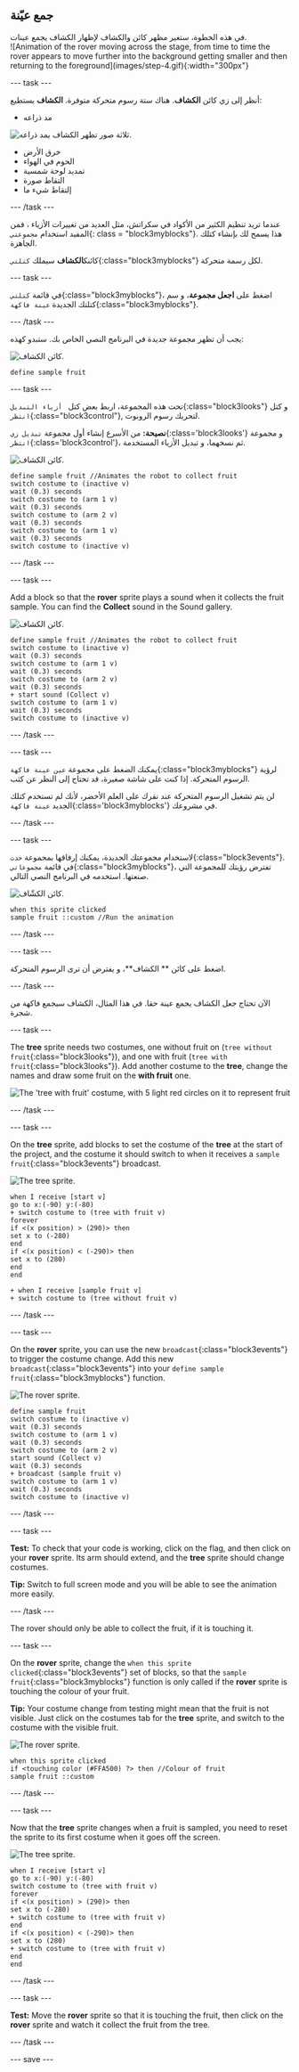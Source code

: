 ## جمع عيّنة

<div style="display: flex; flex-wrap: wrap">
<div style="flex-basis: 200px; flex-grow: 1; margin-right: 15px;">
في هذه الخطوة، ستغير مظهر كائن والكشاف لإظهار الكشاف يجمع عينات.
</div>
<div>
![Animation of the rover moving across the stage, from time to time the rover appears to move further into the background getting smaller and then returning to the foreground](images/step-4.gif){:width="300px"}
</div>
</div>

--- task ---

أنظر إلى زي كائن **الكشاف**. هناك ستة رسوم متحركة متوفرة. **الكشاف** يستطيع:
- مد ذراعه

![ثلاثة صور تظهر الكشاف يمد ذراعه.](images/arm-animation.png)

- خرق الأرض
- الحوم في الهواء
- تمديد لوحة شمسية
- التقاط صورة
- إلتقاط شيء ما

--- /task ---

عندما تريد تنظيم الكثير من الأكواد في سكراتش، مثل العديد من تغييرات الأزياء ، فمن المفيد استخدام `مجموعتي`{: class = "block3myblocks"}. هذا يسمح لك بإنشاء كتلك الجاهزة.

كائنك**الكشاف** سيملك `كتلتي`{:class="block3myblocks"} لكل رسمة متحركة.

--- task ---

في قائمة `كتلتي`{:class="block3myblocks"}، اضغط على **اجعل مجموعة**، و سم كتلتك الجديدة `عينة فاكهة`{:class="block3myblocks"}.

--- /task ---

يجب أن تظهر مجموعة جديدة في البرنامج النصي الخاص بك. ستبدو كهذه:

![كائن الكشاف.](images/rover-sprite.png)

```blocks3
define sample fruit
```

--- task ---

تحت هذه المجموعة، اربط بعض كتل ` أزياء التبديل`{:class="block3looks"} و كتل `انتظر`{:class="block3control"}, لتحريك رسوم الروبوت.

**نصيحة:** من الأسرع إنشاء أول مجموعة `تبديل زي`{:class='block3looks'} و مجموعة `انتظر`{:class='block3control'}، ثم نسخهما، و تبديل الأزياء المستخدمة.

![كائن الكشاف.](images/rover-sprite.png)

```blocks3
define sample fruit //Animates the robot to collect fruit
switch costume to (inactive v)
wait (0.3) seconds
switch costume to (arm 1 v)
wait (0.3) seconds
switch costume to (arm 2 v)
wait (0.3) seconds
switch costume to (arm 1 v)
wait (0.3) seconds
switch costume to (inactive v)
```

--- /task ---

--- task ---

Add a block so that the **rover** sprite plays a sound when it collects the fruit sample. You can find the **Collect** sound in the Sound gallery.

![كائن الكشاف.](images/rover-sprite.png)

```blocks3
define sample fruit //Animates the robot to collect fruit
switch costume to (inactive v)
wait (0.3) seconds
switch costume to (arm 1 v)
wait (0.3) seconds
switch costume to (arm 2 v)
wait (0.3) seconds
+ start sound (Collect v)
switch costume to (arm 1 v)
wait (0.3) seconds
switch costume to (inactive v)
```

--- /task ---


--- task ---

يمكنك الضغط على مجموعة `عين عينة فاكهة`{:class="block3myblocks"} لرؤية الرسوم المتحركة. إذا كنت على شاشة صغيرة، قد تحتاج إلى النظر عن كثب.

لن يتم تشغيل الرسوم المتحركة عند نقرك على العلم الأخضر، لأنك لم تستخدم كتلك الجديد `عينة فاكهة`{:class='block3myblocks'} في مشروعك.

--- /task ---

--- task ---

لاستخدام مجموعتك الجديدة، يمكنك إرفاقها بمجموعة `حدث`{:class="block3events"}. في قائمة `مجموعاتي`{:class="block3myblocks"}، تفترض رؤيتك للمجموعة التي صنعتها. استخدمه في البرنامج النصي التالي.

![كائن الكشّاف.](images/rover-sprite.png)

```blocks3
when this sprite clicked
sample fruit ::custom //Run the animation
```

--- /task ---

--- task ---

اضغط على كائن ** الكشاف**، و يفترض أن ترى الرسوم المتحركة.

--- /task ---

الآن تحتاج جعل الكشاف يجمع عينة حقا. في هذا المثال، الكشاف سيجمع فاكهة من شجرة.

--- task ---

The **tree** sprite needs two costumes, one without fruit on (`tree without fruit`{:class="block3looks"}), and one with fruit (`tree with fruit`{:class="block3looks"}). Add another costume to the **tree**, change the names and draw some fruit on the **with fruit** one.

![The 'tree with fruit' costume, with 5 light red circles on it to represent fruit](images/tree-with-fruit.png)

--- /task ---

--- task ---

On the **tree** sprite, add blocks to set the costume of the **tree** at the start of the project, and the costume it should switch to when it receives a `sample fruit`{:class="block3events"} broadcast.

![The tree sprite.](images/tree-sprite.png)

```blocks3
when I receive [start v]
go to x:(-90) y:(-80)
+ switch costume to (tree with fruit v)
forever
if <(x position) > (290)> then
set x to (-280)
end
if <(x position) < (-290)> then
set x to (280)
end
end

+ when I receive [sample fruit v]
+ switch costume to (tree without fruit v)
```

--- /task ---

--- task ---

On the **rover** sprite, you can use the new `broadcast`{:class="block3events"} to trigger the costume change. Add this new `broadcast`{:class="block3events"} into your `define sample fruit`{:class="block3myblocks"} function.

![The rover sprite.](images/rover-sprite.png)

```blocks3
define sample fruit
switch costume to (inactive v)
wait (0.3) seconds
switch costume to (arm 1 v)
wait (0.3) seconds
switch costume to (arm 2 v)
start sound (Collect v)
wait (0.3) seconds
+ broadcast (sample fruit v)
switch costume to (arm 1 v)
wait (0.3) seconds
switch costume to (inactive v)
```

--- /task ---

--- task ---

**Test:** To check that your code is working, click on the flag, and then click on your **rover** sprite. Its arm should extend, and the **tree** sprite should change costumes.

**Tip:** Switch to full screen mode and you will be able to see the animation more easily.

--- /task ---

The rover should only be able to collect the fruit, if it is touching it.

--- task ---

On the **rover** sprite, change the `when this sprite clicked`{:class="block3events"} set of blocks, so that the `sample fruit`{:class="block3myblocks"} function is only called if the **rover** sprite is touching the colour of your fruit.

**Tip:** Your costume change from testing might mean that the fruit is not visible. Just click on the costumes tab for the **tree** sprite, and switch to the costume with the visible fruit.

![The rover sprite.](images/rover-sprite.png)

```blocks3
when this sprite clicked
if <touching color (#FFA500) ?> then //Colour of fruit
sample fruit ::custom
```

--- /task ---

--- task ---

Now that the **tree** sprite changes when a fruit is sampled, you need to reset the sprite to its first costume when it goes off the screen.

![The tree sprite.](images/tree-sprite.png)

```blocks3
when I receive [start v]
go to x:(-90) y:(-80)
switch costume to (tree with fruit v)
forever
if <(x position) > (290)> then
set x to (-280)
+ switch costume to (tree with fruit v)
end
if <(x position) < (-290)> then
set x to (280)
+ switch costume to (tree with fruit v)
end
end
```

--- /task ---

--- task ---

**Test:** Move the **rover** sprite so that it is touching the fruit, then click on the **rover** sprite and watch it collect the fruit from the tree.

--- /task ---


--- save ---
